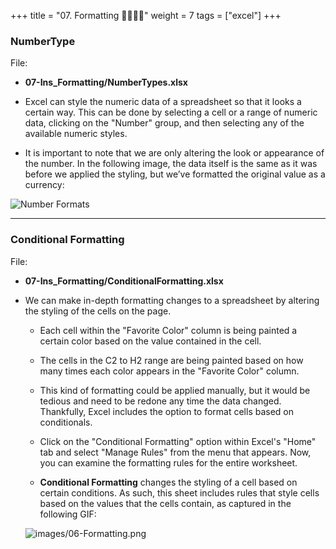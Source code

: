 +++
title = "07. Formatting 👩‍🏫🧑‍🏫"
weight = 7
tags = ["excel"] 
+++

### NumberType 
File: 
* **07-Ins_Formatting/NumberTypes.xlsx**

* Excel can style the numeric data of a spreadsheet so that it looks a certain way. This can be done by selecting a cell or a range of numeric data, clicking on the "Number" group, and then selecting any of the available numeric styles.

* It is important to note that we are only altering the look or appearance of the number. In the following image, the data itself is the same as it was before we applied the styling, but we’ve formatted the original value as a currency:


 ![Number Formats](../images/NumberFormats.png)

 ---

 ### Conditional Formatting
File: 
* **07-Ins_Formatting/ConditionalFormatting.xlsx**

* We can make in-depth formatting changes to a spreadsheet by altering the styling of the cells on the page. 

  * Each cell within the "Favorite Color" column is being painted a certain color based on the value contained in the cell.

  * The cells in the C2 to H2 range are being painted based on how many times each color appears in the "Favorite Color" column.

  * This kind of formatting could be applied manually, but it would be tedious and need to be redone any time the data changed. Thankfully, Excel includes the option to format cells based on conditionals.

  * Click on the "Conditional Formatting" option within Excel's "Home" tab and select "Manage Rules" from the menu that appears. Now, you can examine the formatting rules for the entire worksheet.

  * **Conditional Formatting** changes the styling of a cell based on certain conditions. As such, this sheet includes rules that style cells based on the values that the cells contain, as captured in the following GIF:

  ![images/06-Formatting.png](../images/06-Formatting.png)